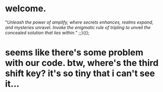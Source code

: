 # welcome.
"*Unleash the power of amplify, where secrets enhances, realms expand, and mysteries unr*a*vel. Invoke the enigmatic* r*ule of tripling to unv*e*il the conce*a*led solution that lies within.*"
;;}{();
# seems like there's some problem with our code. btw, where's the third shift key? it's so tiny that i can't see it...
